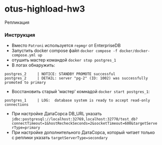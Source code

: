 # otus-highload-hw3
Репликация

### Инструкция

* Вместо `Patroni` используется `repmgr` от EnterpriseDB
* Запустить docker compose файл `docker compose -f docker/docker-compose.yml up`
* отушить мастер командой `docker stop postgres_1`
* В логах обнаружить:
```
postgres_2     | NOTICE: STANDBY PROMOTE successful
postgres_2     | DETAIL: server "pg-2" (ID: 1002) was successfully promoted to primary
```
* Восстановить старый 'мастер' комнадой `docker start postgres_1`:
```
postgres_1     | LOG:  database system is ready to accept read-only connections
```
* При настройке ДатаСорса DB_URL указать `jdbc:postgresql://localhost:32769,localhost:32770/test_db?connectTimeout=1&hostRecheckSeconds=2&socketTimeout=600&targetServerType=primary`
* При настройке дополнительного ДатаСорса, который читает только с реплики указать `targetServerType=secondary`
